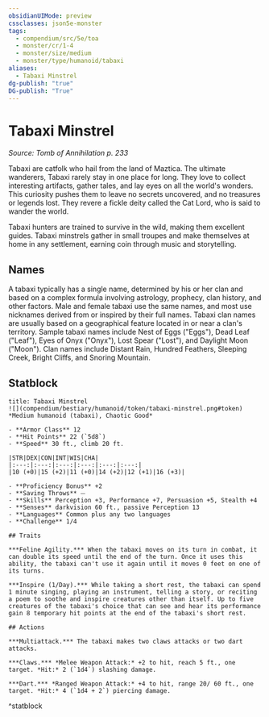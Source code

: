 ```yaml
---
obsidianUIMode: preview
cssclasses: json5e-monster
tags:
  - compendium/src/5e/toa
  - monster/cr/1-4
  - monster/size/medium
  - monster/type/humanoid/tabaxi
aliases:
  - Tabaxi Minstrel
dg-publish: "true"
DG-publish: "True"
---
```

# Tabaxi Minstrel
*Source: Tomb of Annihilation p. 233*  

Tabaxi are catfolk who hail from the land of Maztica. The ultimate wanderers, Tabaxi rarely stay in one place for long. They love to collect interesting artifacts, gather tales, and lay eyes on all the world's wonders. This curiosity pushes them to leave no secrets uncovered, and no treasures or legends lost. They revere a fickle deity called the Cat Lord, who is said to wander the world.

Tabaxi hunters are trained to survive in the wild, making them excellent guides. Tabaxi minstrels gather in small troupes and make themselves at home in any settlement, earning coin through music and storytelling.

## Names

A tabaxi typically has a single name, determined by his or her clan and based on a complex formula involving astrology, prophecy, clan history, and other factors. Male and female tabaxi use the same names, and most use nicknames derived from or inspired by their full names. Tabaxi clan names are usually based on a geographical feature located in or near a clan's territory. Sample tabaxi names include Nest of Eggs ("Eggs"), Dead Leaf ("Leaf"), Eyes of Onyx ("Onyx"), Lost Spear ("Lost"), and Daylight Moon ("Moon"). Clan names include Distant Rain, Hundred Feathers, Sleeping Creek, Bright Cliffs, and Snoring Mountain.

## Statblock

```ad-statblock
title: Tabaxi Minstrel
![](compendium/bestiary/humanoid/token/tabaxi-minstrel.png#token)
*Medium humanoid (tabaxi), Chaotic Good*

- **Armor Class** 12 
- **Hit Points** 22 (`5d8`)
- **Speed** 30 ft., climb 20 ft.

|STR|DEX|CON|INT|WIS|CHA|
|:---:|:---:|:---:|:---:|:---:|:---:|
|10 (+0)|15 (+2)|11 (+0)|14 (+2)|12 (+1)|16 (+3)|

- **Proficiency Bonus** +2
- **Saving Throws** ⏤
- **Skills** Perception +3, Performance +7, Persuasion +5, Stealth +4
- **Senses** darkvision 60 ft., passive Perception 13
- **Languages** Common plus any two languages
- **Challenge** 1/4

## Traits

***Feline Agility.*** When the tabaxi moves on its turn in combat, it can double its speed until the end of the turn. Once it uses this ability, the tabaxi can't use it again until it moves 0 feet on one of its turns.

***Inspire (1/Day).*** While taking a short rest, the tabaxi can spend 1 minute singing, playing an instrument, telling a story, or reciting a poem to soothe and inspire creatures other than itself. Up to five creatures of the tabaxi's choice that can see and hear its performance gain 8 temporary hit points at the end of the tabaxi's short rest.

## Actions

***Multiattack.*** The tabaxi makes two claws attacks or two dart attacks.

***Claws.*** *Melee Weapon Attack:* +2 to hit, reach 5 ft., one target. *Hit:* 2 (`1d4`) slashing damage.

***Dart.*** *Ranged Weapon Attack:* +4 to hit, range 20/ 60 ft., one target. *Hit:* 4 (`1d4 + 2`) piercing damage.
```
^statblock